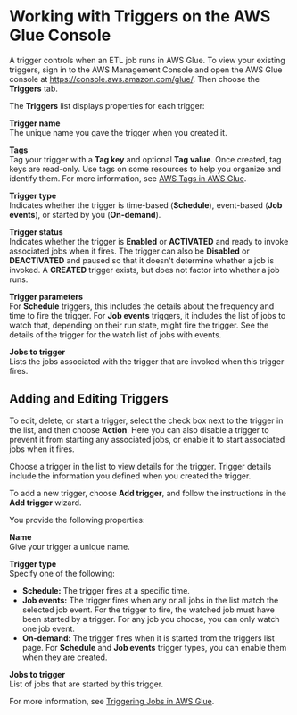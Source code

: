 # Working with Triggers on the AWS Glue Console<a name="console-triggers"></a>

A trigger controls when an ETL job runs in AWS Glue\. To view your existing triggers, sign in to the AWS Management Console and open the AWS Glue console at [https://console\.aws\.amazon\.com/glue/](https://console.aws.amazon.com/glue/)\. Then choose the **Triggers** tab\.

The **Triggers** list displays properties for each trigger:

**Trigger name**  
The unique name you gave the trigger when you created it\.

**Tags**  
Tag your trigger with a **Tag key** and optional **Tag value**\. Once created, tag keys are read\-only\. Use tags on some resources to help you organize and identify them\. For more information, see [AWS Tags in AWS Glue](monitor-tags.md)\. 

**Trigger type**  
Indicates whether the trigger is time\-based \(**Schedule**\), event\-based \(**Job events**\), or started by you \(**On\-demand**\)\.

**Trigger status**  
Indicates whether the trigger is **Enabled** or **ACTIVATED** and ready to invoke associated jobs when it fires\. The trigger can also be **Disabled** or **DEACTIVATED** and paused so that it doesn't determine whether a job is invoked\. A **CREATED** trigger exists, but does not factor into whether a job runs\.

**Trigger parameters**  
For **Schedule** triggers, this includes the details about the frequency and time to fire the trigger\. For **Job events** triggers, it includes the list of jobs to watch that, depending on their run state, might fire the trigger\. See the details of the trigger for the watch list of jobs with events\.

**Jobs to trigger**  
Lists the jobs associated with the trigger that are invoked when this trigger fires\.

## Adding and Editing Triggers<a name="console-triggers-wizard"></a>

To edit, delete, or start a trigger, select the check box next to the trigger in the list, and then choose **Action**\. Here you can also disable a trigger to prevent it from starting any associated jobs, or enable it to start associated jobs when it fires\.

Choose a trigger in the list to view details for the trigger\. Trigger details include the information you defined when you created the trigger\.

To add a new trigger, choose **Add trigger**, and follow the instructions in the **Add trigger** wizard\. 

You provide the following properties:

**Name**  
Give your trigger a unique name\.

**Trigger type**  
Specify one of the following:  
+ **Schedule:** The trigger fires at a specific time\.
+ **Job events:** The trigger fires when any or all jobs in the list match the selected job event\. For the trigger to fire, the watched job must have been started by a trigger\. For any job you choose, you can only watch one job event\.
+ **On\-demand:** The trigger fires when it is started from the triggers list page\.
For **Schedule** and **Job events** trigger types, you can enable them when they are created\.

**Jobs to trigger**  
List of jobs that are started by this trigger\.

For more information, see [Triggering Jobs in AWS Glue](trigger-job.md)\.